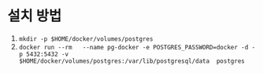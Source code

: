 # 설치 방법
1. `mkdir -p $HOME/docker/volumes/postgres`
2. `docker run --rm   --name pg-docker -e POSTGRES_PASSWORD=docker -d -p 5432:5432 -v $HOME/docker/volumes/postgres:/var/lib/postgresql/data  postgres`
